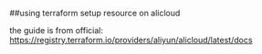 ##using terraform setup resource on alicloud

the guide is from official: https://registry.terraform.io/providers/aliyun/alicloud/latest/docs
